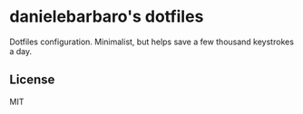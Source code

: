 # danielebarbaro's dotfiles

Dotfiles configuration. Minimalist, but helps save a few thousand keystrokes a day.

## License

MIT
